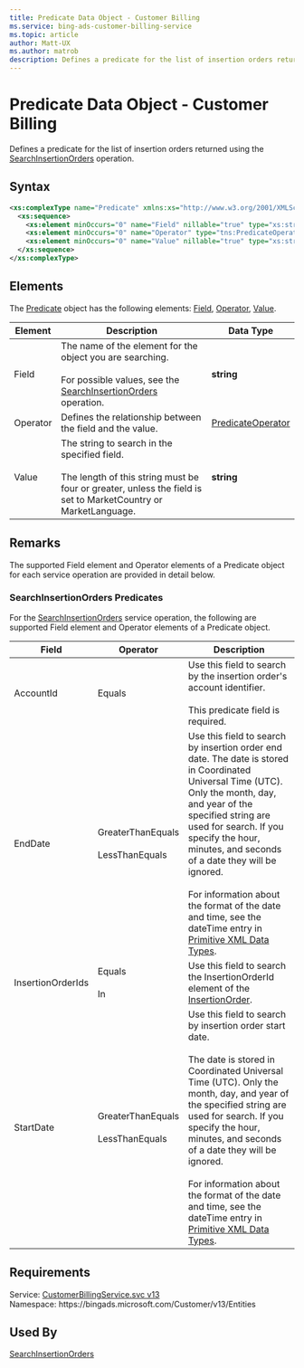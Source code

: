 ```yaml
---
title: Predicate Data Object - Customer Billing
ms.service: bing-ads-customer-billing-service
ms.topic: article
author: Matt-UX
ms.author: matrob
description: Defines a predicate for the list of insertion orders returned using the SearchInsertionOrders operation.
---
```

# Predicate Data Object - Customer Billing
Defines a predicate for the list of insertion orders returned using the [SearchInsertionOrders](searchinsertionorders.md) operation.

## Syntax
```xml
<xs:complexType name="Predicate" xmlns:xs="http://www.w3.org/2001/XMLSchema">
  <xs:sequence>
    <xs:element minOccurs="0" name="Field" nillable="true" type="xs:string" />
    <xs:element minOccurs="0" name="Operator" type="tns:PredicateOperator" />
    <xs:element minOccurs="0" name="Value" nillable="true" type="xs:string" />
  </xs:sequence>
</xs:complexType>
```

## <a name="elements"></a>Elements

The [Predicate](predicate.md) object has the following elements: [Field](#field), [Operator](#operator), [Value](#value).

|Element|Description|Data Type|
|-----------|---------------|-------------|
|<a name="field"></a>Field|The name of the element for  the object you are searching.<br/><br/>For possible values, see the [SearchInsertionOrders](searchinsertionorders.md) operation.|**string**|
|<a name="operator"></a>Operator|Defines the relationship between the field and the value.|[PredicateOperator](predicateoperator.md)|
|<a name="value"></a>Value|The string to search in the specified field.<br/><br/>The length of this string must be four or greater, unless the field is set to MarketCountry or MarketLanguage.|**string**|

## <a name="remarks"></a>Remarks
The supported Field element and Operator elements of a Predicate object for each service operation are provided in detail below. 

### <a name="searchinsertionorders"></a>SearchInsertionOrders Predicates
For the [SearchInsertionOrders](searchinsertionorders.md) service operation, the following are supported Field element and Operator elements of a Predicate object.

|Field|Operator|Description|
|---------|------------|---------------|
|AccountId|Equals|Use this field to search by the insertion order's account identifier.<br/><br/>This predicate field is required.|
|EndDate|GreaterThanEquals<br/><br/>LessThanEquals|Use this field to search by insertion order end date. The date is stored in Coordinated Universal Time (UTC). Only the month, day, and year of the specified string are used for search. If you specify the hour, minutes, and seconds of a date they will be ignored.<br/><br/>For information about the format of the date and time, see the dateTime entry in [Primitive XML Data Types](https://go.microsoft.com/fwlink/?linkid=859198).|
|InsertionOrderIds|Equals<br/><br/>In|Use this field to search the InsertionOrderId element of the [InsertionOrder](insertionorder.md).|
|StartDate|GreaterThanEquals<br/><br/>LessThanEquals|Use this field to search by insertion order start date.<br/><br/>The date is stored in Coordinated Universal Time (UTC). Only the month, day, and year of the specified string are used for search. If you specify the hour, minutes, and seconds of a date they will be ignored.<br/><br/>For information about the format of the date and time, see the dateTime entry in [Primitive XML Data Types](https://go.microsoft.com/fwlink/?linkid=859198).|

## Requirements
Service: [CustomerBillingService.svc v13](https://clientcenter.api.bingads.microsoft.com/Api/Billing/v13/CustomerBillingService.svc)  
Namespace: https\://bingads.microsoft.com/Customer/v13/Entities  

## Used By
[SearchInsertionOrders](searchinsertionorders.md)  
